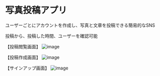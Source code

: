 # 写真投稿アプリ

ユーザーごとにアカウントを作成し、写真と文章を投稿できる簡易的なSNS

投稿から、投稿した時間、ユーザーを確認可能

【投稿閲覧画面】
![image](https://github.com/Sail5/post-app/assets/144773550/0dd8b9ae-f47c-4a8b-8024-0b75372936ea)

【投稿作成画面】
![image](https://github.com/Sail5/post-app/assets/144773550/39691fab-ada1-4f09-a734-4165530a6360)

【サインアップ画面】
![image](https://github.com/Sail5/post-app/assets/144773550/c04c8873-18c7-4650-8f67-63181fc97627)
